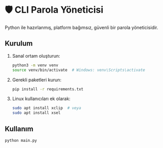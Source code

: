 # 🛡️ CLI Parola Yöneticisi

Python ile hazırlanmış, platform bağımsız, güvenli bir parola yöneticisidir.

## Kurulum

1. Sanal ortam oluşturun:
    ```bash
    python3 -m venv venv
    source venv/bin/activate  # Windows: venv\Scripts\activate
    ```

2. Gerekli paketleri kurun:
    ```bash
    pip install -r requirements.txt
    ```

3. Linux kullanıcıları ek olarak:
    ```bash
    sudo apt install xclip  # veya
    sudo apt install xsel
    ```

## Kullanım

```bash
python main.py
